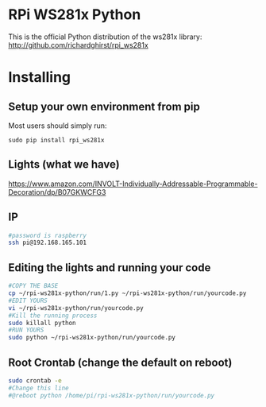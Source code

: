 # RPi WS281x Python

This is the official Python distribution of the ws281x library: http://github.com/richardghirst/rpi_ws281x

# Installing

## Setup your own environment from pip

Most users should simply run:

```
sudo pip install rpi_ws281x
```

## Lights (what we have)

https://www.amazon.com/INVOLT-Individually-Addressable-Programmable-Decoration/dp/B07GKWCFG3

## IP
```sh
#password is raspberry
ssh pi@192.168.165.101
```
## Editing the lights and running your code

```sh
#COPY THE BASE
cp ~/rpi-ws281x-python/run/1.py ~/rpi-ws281x-python/run/yourcode.py
#EDIT YOURS
vi ~/rpi-ws281x-python/run/yourcode.py
#Kill the running process
sudo killall python
#RUN YOURS
sudo python ~/rpi-ws281x-python/run/yourcode.py
```

## Root Crontab (change the default on reboot)

```sh
sudo crontab -e
#Change this line
#@reboot python /home/pi/rpi-ws281x-python/run/yourcode.py
```
